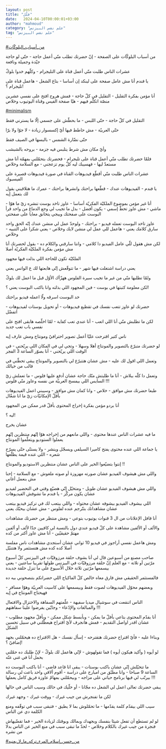 ```yaml
---
layout: post
title: "قلّل"
date:   2024-04-10T00:00:01+03:00
author: "mahmoud"
category: "علم نفس البيزنس"
tag: "علم نفس البيزنس"
---
```



[<u>\#من\_أسباب\_البلوكّات</u>](https://www.facebook.com/hashtag/%D9%85%D9%86_%D8%A3%D8%B3%D8%A8%D8%A7%D8%A8_%D8%A7%D9%84%D8%A8%D9%84%D9%88%D9%83%D9%91%D8%A7%D8%AA?__eep__=6&__cft__%5b0%5d=AZXwhtzonlZcRsXUIk8lfVnXdYMLsVk_GbHUefSaC4AFMM9Kg4c1vyJ6OsS6PsaFmky3Qk0BqkGIU_C0Ikxa30o0Qg99r_oatgRU_xBp944kKFd7-81Oa2mbAAxvYWM2r2BhWGOeZuaYjHZuKBCZMlazW9FgvWFOuKDR2oEcYYDmlw&__tn__=*NK-R)




من أسباب البلوكّات على الصفحة - إنّ حضرتك تطلب منّي أعمل
حاجة - حتّى لو حاجة جيّدة وجميلة ونافعة




عشرات الناس طلبت منّي أعمل قناة على التليجرام - وكلّهم
خدوا بلوكّ

يا فندم أنا مش عامل صفحة على لينكد إن أساسا - بتاع
الشغل - هاعمل قناة على تليجرام ؟!




أنا مؤمن بفكرة التقليل - التقليل في كلّ حاجة - فمش هروح
افتح على نفسي عشرين منصّة اتكلّم فيهم - هيّا صفحة الفيس وقناة اليوتيوب
وخلاص




[<u>\#minimalism</u>](https://www.facebook.com/hashtag/minimalism?__eep__=6&__cft__%5b0%5d=AZXwhtzonlZcRsXUIk8lfVnXdYMLsVk_GbHUefSaC4AFMM9Kg4c1vyJ6OsS6PsaFmky3Qk0BqkGIU_C0Ikxa30o0Qg99r_oatgRU_xBp944kKFd7-81Oa2mbAAxvYWM2r2BhWGOeZuaYjHZuKBCZMlazW9FgvWFOuKDR2oEcYYDmlw&__tn__=*NK-R)

التقليل في كلّ حاجة - حتّى اللبس - ما بحطّش على جسمي إلّا ما
يسترني فقط

حتّى العربيّة - مش حاطط فيها أيّ إكسسوار زيادة - لا جوّا ولا
برّا

حتّى نضّارة الشمس - بالبسها في الصيف فقط

وأيّ مكان مش شرط يتلبس فيه جزمة - بروحه بالشبشب




فلمّا حضرتك تطلب منّي أعمل قناة على تليجرام - فحضرتك
بتحمّلني بمهمّة أنا مش مستعدّ ليها - فهسيبك ليه كلّ يوم تزعجني - مع السلامة
وخلاص




عشرات الناس طلبت منّي أقطّع فيديوهات القناة في صورة
فيديوهات قصيرة على الفيسبوك




يا فندم - الفيديوهات عندك - قطّعها براحتك وانشرها
براحتك - عمرك ما هتلاقيني بقول لك بتعمل إيه




أنا غير مؤمن بموضوع الملكيّة الفكريّة أساسا - عاوز تاخد
بوست تنشره زيّ ما هوّا - ماشي - مش عاوز تحطّ إسمي - يكون أفضل - بدل ما تجيب
لي وجع الدماغ من واحد قرأ البوست على صفحتك وييجي يتخانق معايا على
صفحتي




عاوز تاخد البوست تعمله فيديو - براحتك - ولوحدّ عمل لي
منشن عندك إنّه الحق واحد سارق كلامك يعني - هاعمل للي عمل لي منشن لايك
وخلاص - يعني شكرا على التنبيه - وخلاص




لكن مش هقول للّي عامل الفيديو دا كلامي - وانتا سارقني
والكلام ده - بقول لحضرتك أنا مش مؤمن بفكرة الملكيّة الفكريّة أصلا




الملكيّة تكون للحاجة اللي بذلت فيها مجهود

يعني دراسة اشتغلت فيها شهر - ما تتوقّعش إنّي هابعتها لك ع
الواتس يعني

ولمّا تطلبها منّي من غير ما تجيب سيرة الفلوس ههزّأك الأوّل
قبل ما اعمل لك بلوكّ




لكن معلومة كتبتها في بوست - فين المجهود اللي بذلته وانا
باكتب البوست يعني ؟!

خد البوست اسرقه ولّا اعمله فيديو براحتك




حضرتك لو عاوز تتعب نفسك في تقطيع فيديوهات - أو تحويل
بوستات لفيديوهات - اتفضّل

لكن ما تطلبش منّي أنا اللي اتعب - أنا عندي تعب كفاية -
لمّا اخلّصه هابقى افتح على نفسي باب تعب جديد




ناس كتير اقترحت عليّا أعمل تصوير احترافيّ ومونتاج ومش عارف
إيه

لو حضرتك متبرّع بالتصوير والمونتاج أهلا وسهلا - وتجي لي
في المكان اللي يريّحني - في الوقت اللي يريّحني - أنا بصوّر الساعة 3
الفجر




وتعمل اللي اقول لك عليه - مش عشان هتتبرّع لي بالتصوير
والمونتاج يبقى تحطّني في قالب من خيالك




وتعمل دا كلّه ببلاش - أنا ما طلبتش منّك حاجة عشان أدفع
عليها فلوس - ما تعملش زيّ السايس اللي بيمسح العربيّة من نفسه وعاوز منّي
فلوس !!!




طبعا حضرتك مش موافق - خلاص - وانا كمان مش موافق - وسيبني
اعمل الفيديوهات بأقلّ الإمكانيّات زيّ ما انا شغّال




أنا بردو مؤمن بفكرة إخراج المحتوى بأقلّ قدر ممكن من
المجهود

ليه ؟!

عشان يخرج




ما فيه عشرات الناس عندها محتوى - واللي مانعهم من إخراجه
هوّا إنّهم منتظرين إنّهم يعملوا الستوديو ويتعلّموا المونتاج




يا جماعة اللي عنده محتوى يفتح كاميرا السيلفي ويسجّل
وينشر - ولا يستنّى حتّى يسرّح شعره - اللي عنده قيمة يطلّعها

إنتوا بتضيّعوا الخير على الناس عشان منتظرين الاستوديو
والمونتاج !!




واللي مش هيشوف الفيديو عشان صورته مهزوزة أو صوته ملغوش -
مع السلامة - إحنا مش بنعمل أغاني

واللي مش هيشوف الفيديو عشان طويل - ومتخيّل إنّي هضيّع وقتي
في التحضير لفيديو عشان يكون مركّز - يا فندم ما تشوفش الفيديوهات




اللي بيشوف الفيديو بيشوفه عشان محتواه - واللي بيتعب لك
في تركيز فيديو بيتعب عشان مشاهداتك بتتّرجم عنده لفلوس - مش عشان بيحبّك
يعني

أنا قافل الإعلانات من ال 3 قنوات يوتيوب بتوعي - ومش
منتظر من حضرتك مشاهدات




والألف أو الألفين مشاهدة على كلّ فيديو عندي دول بالنسبة
لي كافيين جدّا لألف أو ألفين مهتمّ حقيقيّين - أنا مش عاوز أكتر من
كده

ومش هاعمل نفسي أراجوز في فيديو 10 ثواني عشان أستجدي
مشاهدات ناس مفلسة أصلا كده كده مش هتستثمر ولا هتتنيّل




صاحب مصنع من أسبوعين قال لي أنا بشوف حلقة مرزوقيّات في
البيزنس كلّ أسبوع مرّتين أو تلاتة - مع العلم إنّ حلقة مرزوقيّات في البيزنس
طولها تقريبا ساعتين - يعني بيسمعها مرّتين تلاتة خلال الأسبوع على ما تنزل
حلقة جديدة

فالمستثمر الحقيقي مش فارق معاه خالص كلّ الماكياج اللي
حضراتكم بتنصحوني بيه ده

وبعضهم محوّل الفيديوهات لصوت فقط وبيسمعها على كاسيت
العربيّة وهوّا مسافر - فهيحتاج المونتاج في إيه




الناس اتنقعت في سوشيال ميديا سفيهة - علّمتهم السفاهة
والاختزال والافتعال والمبالغات والإدّعاء - وجايّين يفرضوا علينا
سفاهتهم !!!




أنا بقدّم المحتوى بتاعي بأقلّ ما يمكن - وبأبسط شكل ممكن -
وبأقلّ مجهود مطلوب - عشان اقدر اواصل التقديم - فمش هانجرف لأيّ اقتراح
هيعطّلني في سبيل تحسين الشكل




وبناءا عليه - فأيّ اقتراح حضرتك هتقترحه - إسأل نفسك - هل
الاقتراح ده هيحمّلني بجهد إضافيّ ؟!

لو أيوه ( وأكيد هيكون أيوه ) فما تقولهوش - لإنّي هاعمل لك
بلوكّ - لإنّ طلبك ده حمّلني بحمل أنا في غنى عنّه




ما تتخيّلش إنّي عشان باكتب بوستات - يبقى انا قاعد فاضي -
أنا باكتب البوست ده الساعة 9 صباحا - وانا مطبّق من امبارح على دراسة -
أقوم ألاقي واحد باعت لي رسالة بيرتّب لي فيها برنامج حياتي على مزاجه -
وبيحمّلني بمهامّ عاوزة فريق كامل يعملها !!!




يبقى حضرتك تعالى اعمل لي الشغل ده مجّانا - أو خلّيك في
حالك وسيب الناس في حالها

لكن ما تفنجرش من جيب غيرك - ووقت غيرك - وجهد غيرك




سيب اللي بيقدّم كلمة يقدّمها - ما تحمّلوش بما لا يطيق -
فتبقى سبب في توقّفه ومنع الكلمة دي عن الناس




لو لم تستطع أن تفعل شيئا بنفسك وبجهدك وبمالك وبوقتك
لزيادة الخير - فما تقضّيهاش فنجرة من جيب غيرك بالكلام وخلاص - لحدّ ما تبقى
سبب في منع الخير عن الناس بدلا من نشره




[<u>\#من\_حسن\_إسلام\_المرء\_تركه\_ما\_لا\_يعنيه</u>](https://www.facebook.com/hashtag/%D9%85%D9%86_%D8%AD%D8%B3%D9%86_%D8%A5%D8%B3%D9%84%D8%A7%D9%85_%D8%A7%D9%84%D9%85%D8%B1%D8%A1_%D8%AA%D8%B1%D9%83%D9%87_%D9%85%D8%A7_%D9%84%D8%A7_%D9%8A%D8%B9%D9%86%D9%8A%D9%87?__eep__=6&__cft__%5b0%5d=AZXwhtzonlZcRsXUIk8lfVnXdYMLsVk_GbHUefSaC4AFMM9Kg4c1vyJ6OsS6PsaFmky3Qk0BqkGIU_C0Ikxa30o0Qg99r_oatgRU_xBp944kKFd7-81Oa2mbAAxvYWM2r2BhWGOeZuaYjHZuKBCZMlazW9FgvWFOuKDR2oEcYYDmlw&__tn__=*NK-R)
